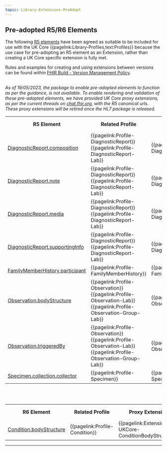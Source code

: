 ```yaml
---
topic: Library-Extensions-PreAdopt
---
```

## Pre-adopted R5/R6 Elements


The following <a href="https://hl7.org/fhir/versions.html#extensions" class="external">R5 elements</a> have been agreed as suitable to be included for use with the UK Core {{pagelink:Library-Profiles,text:Profiles}} because the use case for pre-adopting an R5 element as an Extension, rather than creating a UK Core specific extension is fully met.

<div class="NewAddedItem">Rules and examples for creating and using extensions between versions can be found within <a href="https://build.fhir.org/versions.html#extensions class="external">FHIR Build - Version Management Policy</a>.</div><br>


<i>As of 19/05/2023, the package to enable pre-adopted elements to function as per the guidance, is not available. To enable rendering and validation of these pre-adopted elements, we have provided UK Core proxy extensions, as per the current threads on <a href="https://chat.fhir.org/#narrow/stream/179166-implementers/topic/R5.20Extensions.20for.20R4.3F" class="external">chat.fhir.org</a>, with the R5 canonical urls. These proxy extensions will be retired once the HL7 package is released.</i>

<table class="assets" title="Pre-adopted FHIR R5 elements list and context of use details">
<tr>
<th>R5 Element</th>
<th>Related Profile</th>
<th>Proxy Extension</th>
<th>Modifier Extension</th>
</tr>
<tr>
<td><a href="https://hl7.org/fhir/R5/diagnosticreport-definitions.html#DiagnosticReport.composition" class="external">DiagnosticReport.composition</a></td>
<td>{{pagelink:Profile-DiagnosticReport}}<br>
{{pagelink:Profile-DiagnosticReport-Lab}}</td>
<td>{{pagelink:Extension-UKCore-DiagnosticReportComposition}}</td>
<td>NO</td>
</tr>
<tr>
<td><a href="https://hl7.org/fhir/R5/diagnosticreport-definitions.html#DiagnosticReport.note" class="external">DiagnosticReport.note</a></td>
<td>{{pagelink:Profile-DiagnosticReport}}<br>
{{pagelink:Profile-DiagnosticReport-Lab}}</td>
<td>{{pagelink:Extension-UKCore-DiagnosticReportNote}}</td>
<td>NO</td>
</tr>
<td><a href="https://hl7.org/fhir/R5/diagnosticreport-definitions.html#DiagnosticReport.media.link" class="external">DiagnosticReport.media</a></td>
<td>{{pagelink:Profile-DiagnosticReport}}<br>
{{pagelink:Profile-DiagnosticReport-Lab}}</td>
<td>{{pagelink:Extension-UKCore-DiagnosticReportMediaLink}}</td>
<td>NO</td>
</tr>
<tr>
<td><a href="https://hl7.org/fhir/R5/diagnosticreport-definitions.html#DiagnosticReport.supportingInfo" class="external">DiagnosticReport.supportingInfo</a></td>
<td>{{pagelink:Profile-DiagnosticReport}}<br>
{{pagelink:Profile-DiagnosticReport-Lab}}</td>
<td>{{pagelink:Extension-UKCore-DiagnosticReportSupportingInfo}}</td>
<td>NO</td>
</tr>
<tr>
<td><a href="https://hl7.org/fhir/R5/familymemberhistory-definitions.html#FamilyMemberHistory.participant" class="external">FamilyMemberHistory.participant</a></td>
<td>{{pagelink:Profile-FamilyMemberHistory}}</td>
<td>{{pagelink:Extension-UKCore-FamilyMemberHistoryParticipant}}</td>
<td>NO</td>
</tr>
<tr>
<td><a href="https://hl7.org/fhir/R5/observation-definitions.html#Observation.bodyStructure" class="external">Observation.bodyStructure</a></td>
<td>{{pagelink:Profile-Observation}}<br>
{{pagelink:Profile-Observation-Lab}}<br>
{{pagelink:Profile-Observation-Group-Lab}}</td>
<td>{{pagelink:Extension-UKCore-ObservationBodyStructure}}</td>
<td>NO</td>
</tr>
<tr>
<td><a href="https://hl7.org/fhir/R5/observation-definitions.html#Observation.triggeredBy" class="external">Observation.triggeredBy</a></td>
<td>{{pagelink:Profile-Observation}}<br>
{{pagelink:Profile-Observation-Lab}}<br>
{{pagelink:Profile-Observation-Group-Lab}}</td>
<td>{{pagelink:Extension-UKCore-ObservationTriggeredBy}}</td>
<td>NO</td>
</tr>
<tr>
<td><a href="https://hl7.org/fhir/R5/specimen-definitions.html#Specimen.collection.collector" class="external">Specimen.collection.collector</a></td>
<td>{{pagelink:Profile-Specimen}}</td>
<td>{{pagelink:Extension-UKCore-SpecimenCollectionCollector}}</td>
<td>NO</td>
</tr>
</table>
<br><br>

<table class="assets" title="Pre-adopted FHIR R6 elements list and context of use details">
<tr>
<th>R6 Element</th>
<th>Related Profile</th>
<th>Proxy Extension</th>
<th>Modifier Extension</th>
</tr>
<tr>
<td><a href="https://build.fhir.org/condition-definitions.html#Condition.bodyStructure" class="external">Condition.bodyStructure</a></td>
<td>{{pagelink:Profile-Condition}}</td>
<td>{{pagelink:Extension-UKCore-ConditionBodyStructure}}</td>
<td>NO</td>
</tr>
</table>

---